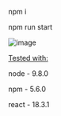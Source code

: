 npm i

npm run start

![image](https://github.com/user-attachments/assets/baf78001-98c1-471b-87dd-a00bb44f9840)

<ins>Tested with:<ins>

node - 9.8.0

npm - 5.6.0

react - 18.3.1

